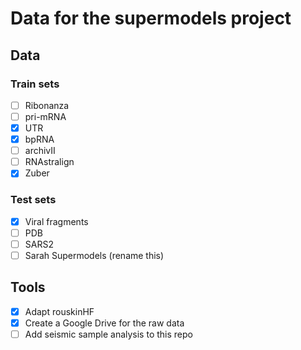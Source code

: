 # Data for the supermodels project
## Data
### Train sets
- [ ] Ribonanza
- [ ] pri-mRNA
- [x] UTR
- [x] bpRNA
- [ ] archivII
- [ ] RNAstralign
- [x] Zuber

### Test sets
- [x] Viral fragments
- [ ] PDB
- [ ] SARS2
- [ ] Sarah Supermodels (rename this)

## Tools
 - [x] Adapt rouskinHF
 - [x] Create a Google Drive for the raw data
 - [ ] Add seismic sample analysis to this repo
